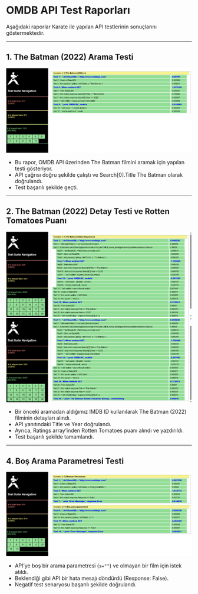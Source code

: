 # OMDB API Test Raporları

Aşağıdaki raporlar Karate ile yapılan API testlerinin sonuçlarını göstermektedir.  

---

## 1. The Batman (2022) Arama Testi
![Rapor 1](rapor1.png)

- Bu rapor, OMDB API üzerinden The Batman filmini aramak için yapılan testi gösteriyor.  
- API çağrısı doğru şekilde çalıştı ve Search[0].Title The Batman olarak doğrulandı.  
- Test başarılı şekilde geçti.  

---

## 2. The Batman (2022) Detay Testi ve Rotten Tomatoes Puanı
![Rapor 2](rapor3.png)
![Rapor 3](rapor2.png)


- Bir önceki aramadan aldığımız IMDB ID kullanılarak The Batman (2022) filminin detayları alındı.  
- API yanıtındaki Title ve Year doğrulandı.  
- Ayrıca, Ratings array’inden Rotten Tomatoes puanı alındı ve yazdırıldı.  
- Test başarılı şekilde tamamlandı.  

---


## 4. Boş Arama Parametresi Testi
![Rapor 4](rapor4.png)

- API’ye boş bir arama parametresi (`s=""`) ve olmayan bir film için istek atıldı. 
- Beklendiği gibi API bir hata mesajı döndürdü (Response: False).  
- Negatif test senaryosu başarılı şekilde doğrulandı.  
